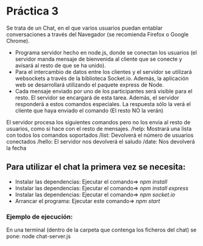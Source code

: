  # Práctica 3

Se trata de un Chat, en el que varios usuarios puedan entablar conversaciones a través del Navegador (se recomienda Firefox o Google Chrome).

* Programa servidor hecho en node.js, donde se conectan los usuarios (el servidor manda mensaje de bienvenida al cliente que se conecte y avisará al resto de que se ha unido).
* Para el intercambio de datos entre los clientes y el servidor se utilizará websockets a través de la biblioteca Socket.io. Además, la aplicación web se desarrollará utilizando el paquete express de Node.
* Cada mensaje enviado por uno de los participantes será visible para el resto. El servidor se encargará de esta tarea. Además, el servidor responderá a estos comandos especiales. La respuesta sólo la verá el cliente que haya enviado el comando (El resto NO la verán)

El servidor procesa los siguientes comandos pero no los envia al resto de usuarios, como sí hace con el resto de mensajes.
/help: Mostrará una lista con todos los comandos soportados
/list: Devolverá el número de usuarios conectados
/hello: El servidor nos devolverá el saludo
/date: Nos devolverá la fecha


## Para utilizar el chat la primera vez se necesita:

* Instalar las dependencias: Ejecutar el comando=> *npm install*
* Instalar las dependencias: Ejecutar el comando=> *npm install express*
* Instalar las dependencias: Ejecutar el comando=> *npm socket.io*
* Arrancar el programa: Ejecutar este comando=> *npm start*

### Ejemplo de ejecución:
En una terminal (dentro de la carpeta que contenga los ficheros del chat) se pone: node chat-server.js

